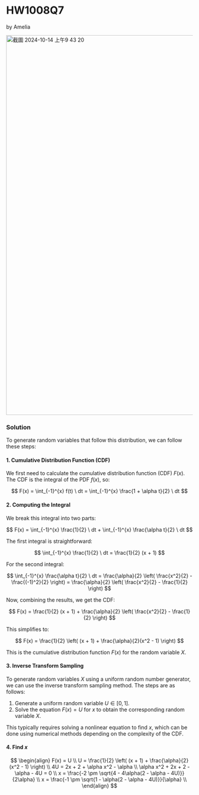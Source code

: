 # HW1008Q7

by Amelia

<img width="1022" alt="截圖 2024-10-14 上午9 43 20" src="https://github.com/user-attachments/assets/35dc624b-2dfb-476f-8419-a9a44444b08a">

### Solution

To generate random variables that follow this distribution, we can follow these steps:

#### 1. **Cumulative Distribution Function (CDF)**

We first need to calculate the cumulative distribution function (CDF) $F(x)$. The CDF is the integral of the PDF $f(x)$, so:

$$
F(x) = \int_{-1}^{x} f(t) \ dt = \int_{-1}^{x} \frac{1 + \alpha t}{2} \ dt
$$

#### 2. **Computing the Integral**

We break this integral into two parts:

$$
F(x) = \int_{-1}^{x} \frac{1}{2} \ dt + \int_{-1}^{x} \frac{\alpha t}{2} \ dt
$$

The first integral is straightforward:

$$
\int_{-1}^{x} \frac{1}{2} \ dt = \frac{1}{2} (x + 1)
$$

For the second integral:

$$
\int_{-1}^{x} \frac{\alpha t}{2} \ dt = \frac{\alpha}{2} \left( \frac{x^2}{2} - \frac{(-1)^2}{2} \right) = \frac{\alpha}{2} \left( \frac{x^2}{2} - \frac{1}{2} \right)
$$

Now, combining the results, we get the CDF:

$$
F(x) = \frac{1}{2} (x + 1) + \frac{\alpha}{2} \left( \frac{x^2}{2} - \frac{1}{2} \right)
$$

This simplifies to:

$$
F(x) = \frac{1}{2} \left( (x + 1) + \frac{\alpha}{2}(x^2 - 1) \right)
$$

This is the cumulative distribution function $F(x)$ for the random variable $X$.

#### 3. **Inverse Transform Sampling**

To generate random variables $X$ using a uniform random number generator, we can use the inverse transform sampling method. The steps are as follows:

1. Generate a uniform random variable $U \in [0, 1]$.
2. Solve the equation $F(x) = U$ for $x$ to obtain the corresponding random variable $X$.

This typically requires solving a nonlinear equation to find $x$, which can be done using numerical methods depending on the complexity of the CDF.

#### 4. **Find $x$**

$$
\begin{align}
F(x) = U \\
U = \frac{1}{2} \left( (x + 1) + \frac{\alpha}{2}(x^2 - 1) \right) \\
4U = 2x + 2 + \alpha x^2 - \alpha \\
\alpha x^2 + 2x + 2 - \alpha - 4U = 0 \\
x = \frac{-2 \pm \sqrt{4 - 4\alpha(2 - \alpha - 4U)}}{2\alpha} \\
x = \frac{-1 \pm \sqrt{1 - \alpha(2 - \alpha - 4U)}}{\alpha} \\
\end{align}
$$
